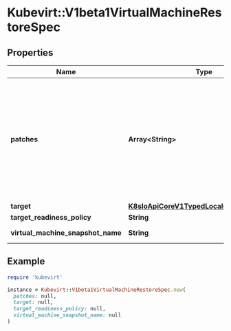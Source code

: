# Kubevirt::V1beta1VirtualMachineRestoreSpec

## Properties

| Name | Type | Description | Notes |
| ---- | ---- | ----------- | ----- |
| **patches** | **Array&lt;String&gt;** | If the target for the restore does not exist, it will be created. Patches holds JSON patches that would be applied to the target manifest before it&#39;s created. Patches should fit the target&#39;s Kind.  Example for a patch: {\&quot;op\&quot;: \&quot;replace\&quot;, \&quot;path\&quot;: \&quot;/metadata/name\&quot;, \&quot;value\&quot;: \&quot;new-vm-name\&quot;} | [optional] |
| **target** | [**K8sIoApiCoreV1TypedLocalObjectReference**](K8sIoApiCoreV1TypedLocalObjectReference.md) |  |  |
| **target_readiness_policy** | **String** |  | [optional] |
| **virtual_machine_snapshot_name** | **String** |  | [default to &#39;&#39;] |

## Example

```ruby
require 'kubevirt'

instance = Kubevirt::V1beta1VirtualMachineRestoreSpec.new(
  patches: null,
  target: null,
  target_readiness_policy: null,
  virtual_machine_snapshot_name: null
)
```

